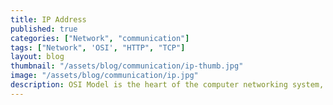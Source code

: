 ```yaml
---
title: IP Address
published: true
categories: ["Network", "communication"]
tags: ["Network", 'OSI', "HTTP", "TCP"]
layout: blog
thumbnail: "/assets/blog/communication/ip-thumb.jpg"
image: "/assets/blog/communication/ip.jpg"
description: OSI Model is the heart of the computer networking system, for a software engineer having understanding of OSI model is crutial. 
---
```

